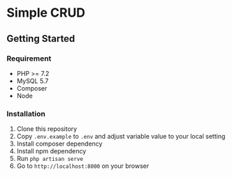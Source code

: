 # Simple CRUD

## Getting Started

### Requirement

* PHP >= 7.2
* MySQL 5.7
* Composer
* Node

### Installation

1. Clone this repository
2. Copy `.env.example` to `.env` and adjust variable value to your local setting
3. Install composer dependency
4. Install npm dependency
5. Run `php artisan serve`
6. Go to `http://localhost:8000` on your browser

